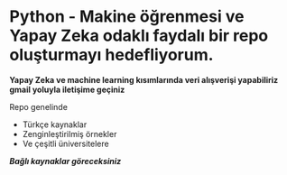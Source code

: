 # Python - Makine öğrenmesi ve Yapay Zeka odaklı faydalı bir repo oluşturmayı hedefliyorum.
**Yapay Zeka ve machine learning kısımlarında veri alışverişi yapabiliriz gmail yoluyla iletişime geçiniz**

Repo genelinde
- Türkçe kaynaklar
- Zenginleştirilmiş örnekler
- Ve çeşitli üniversitelere

***Bağlı kaynaklar göreceksiniz***
